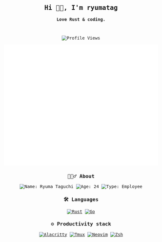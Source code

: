 <div align="center">

<samp>

Hi 👋🏻, I'm ryumatag
-------------------
**Love Rust & coding.**

<br>

![Profile Views](https://komarev.com/ghpvc/?username=ryuma017&color=lightgrey&style=flat-square)

![Metrics](github-metrics.svg)

### 💁🏻‍♂️ About

![Name: Ryuma Taguchi](https://img.shields.io/badge/Name-Ryuma%20Taguchi-blue?style=for-the-badge)
![Age: 24](https://img.shields.io/badge/Age-24-blue?style=for-the-badge)
![Type: Employee](https://img.shields.io/badge/Type-Employee-blue?style=for-the-badge)

### 🛠 Languages

[![Rust](https://img.shields.io/badge/Rust-gray?style=for-the-badge&logo=rust)](https://www.rust-lang.org)
[![Go](https://img.shields.io/badge/Go-gray?style=for-the-badge&logo=go)](https://go.dev)

### ⚙️ Productivity stack

[![Alacritty](https://img.shields.io/badge/alacritty-gray?style=for-the-badge&logo=alacritty)](https://alacritty.org)
[![Tmux](https://img.shields.io/badge/tmux-gray?style=for-the-badge&logo=tmux)](https://github.com/tmux/tmux/wiki)
[![Neovim](https://img.shields.io/badge/Neovim-gray?style=for-the-badge&logo=neovim)](https://neovim.io)
[![Zsh](https://img.shields.io/badge/Zsh-gray?style=for-the-badge&logo=zsh)](https://www.zsh.org/)

</samp>

</div>
